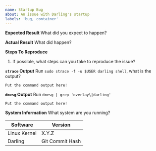 ```yaml
---
name: Startup Bug
about: An issue with Darling's startup
labels: 'bug, container'
---
```


**Expected Result**
What did you expect to happen?

**Actual Result**
What did happen?

**Steps To Reproduce**
1. If possible, what steps can you take to reproduce the issue?

**```strace``` Output**
Run ```sudo strace -f -u $USER darling shell```, what is the output?
```
Put the command output here!
```

**``dmesg`` Output**
Run ```dmesg | grep 'overlay\|darling'```
```
Put the command output here!
```

**System Information**
What system are you running?

| Software | Version |
| --- | --- |
| Linux Kernel | X.Y.Z |
| Darling | Git Commit Hash |
